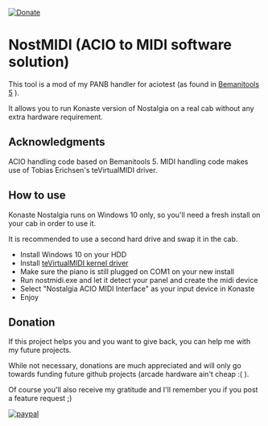 [![Donate](https://img.shields.io/badge/Donate-PayPal-green.svg)](https://www.paypal.com/donate?hosted_button_id=WT735CX4UMZ9U)

# NostMIDI (ACIO to MIDI software solution)

This tool is a mod of my PANB handler for aciotest (as found in [Bemanitools 5](https://github.com/djhackersdev/bemanitools/) ).

It allows you to run Konaste version of Nostalgia on a real cab without any extra hardware requirement.

## Acknowledgments

ACIO handling code based on Bemanitools 5.
MIDI handling code makes use of Tobias Erichsen's teVirtualMIDI driver.

## How to use

Konaste Nostalgia runs on Windows 10 only, so you'll need a fresh install on your cab in order to use it.

It is recommended to use a second hard drive and swap it in the cab.

- Install Windows 10 on your HDD
- Install [teVirtualMIDI kernel driver](https://www.tobias-erichsen.de/wp-content/uploads/2020/01/teVirtualMIDISDKSetup_1_3_0_43.zip)
- Make sure the piano is still plugged on COM1 on your new install
- Run nostmidi.exe and let it detect your panel and create the midi device
- Select "Nostalgia ACIO MIDI Interface" as your input device in Konaste
- Enjoy

## Donation

If this project helps you and you want to give back, you can help me with my future projects.

While not necessary, donations are much appreciated and will only go towards funding future github projects (arcade hardware ain't cheap :( ).

Of course you'll also receive my gratitude and I'll remember you if you post a feature request ;)

[![paypal](https://www.paypalobjects.com/en_US/i/btn/btn_donateCC_LG.gif)](https://www.paypal.com/donate?hosted_button_id=WT735CX4UMZ9U)
